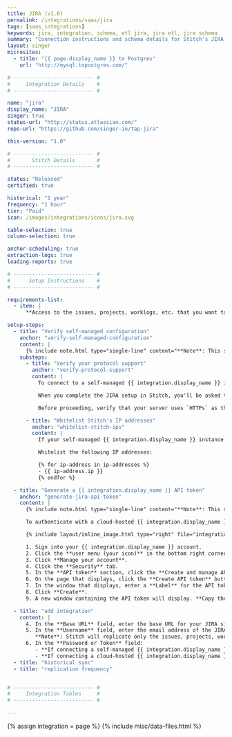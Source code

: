 ```yaml
---
title: JIRA (v1.0)
permalink: /integrations/saas/jira
tags: [saas_integrations]
keywords: jira, integration, schema, etl jira, jira etl, jira schema
summary: "Connection instructions and schema details for Stitch's JIRA integration."
layout: singer
microsites:
  - title: "{{ page.display_name }} to Postgres"
    url: "http://mysql.topostgres.com/"

# -------------------------- #
#     Integration Details    #
# -------------------------- #

name: "jira"
display_name: "JIRA"
singer: true
status-url: "http://status.atlassian.com/"
repo-url: "https://github.com/singer-io/tap-jira"

this-version: "1.0"

# -------------------------- #
#       Stitch Details       #
# -------------------------- #

status: "Released"
certified: true

historical: "1 year"
frequency: "1 hour"
tier: "Paid"
icon: /images/integrations/icons/jira.svg

table-selection: true
column-selection: true

anchor-scheduling: true
extraction-logs: true
loading-reports: true

# -------------------------- #
#      Setup Instructions    #
# -------------------------- #

requirements-list:
  - item: |
      **Access to the issues, projects, worklogs, etc. that you want to replicate.** Stitch is only able to access the same objects that the user authenticating the integration has access to. If this user doesn't have access to specific datasets or records, Stitch will be unable to replicate them from {{ integration.display_name }}. Refer to [{{ integration.display_name }}'s documentation](https://confluence.atlassian.com/adminjiracloud/managing-project-permissions-776636362.html#Managingprojectpermissions-permission_schemes){:target="new"} for more info about permissions in {{ integration.display_name }}.

setup-steps:
  - title: "Verify self-managed configuration"
    anchor: "verify-self-managed-configuration"
    content: |
      {% include note.html type="single-line" content="**Note**: This step is only required if your JIRA instance is self-managed (hosted). Otherwise, skip this step." %}
    substeps:
      - title: "Verify your protocol support"
        anchor: "verify-protocol-support"
        content: |
          To connect to a self-managed {{ integration.display_name }} instance, your server must use `HTTPs` as the protocol. Stitch does not support `HTTP` for security reasons.

          When you complete the JIRA setup in Stitch, you'll be asked to enter your JIRA base URL. If Stitch determines that the protocol is not `HTTPs`, connection errors will arise.

          Before proceeding, verify that your server uses `HTTPs` as the protocol.

      - title: "Whitelist Stitch's IP addresses"
        anchor: "whitelist-stitch-ips"
        content: |
          If your self-managed {{ integration.display_name }} instance is behind a firewall, you'll also need to whitelist Stitch's IP addresses before proceeding. This ensures that Stitch will be allowed to access the instance. If you're unsure how to do this, contact a member of your technical team for assistance.

          Whitelist the following IP addresses:

          {% for ip-address in ip-addresses %}
          - {{ ip-address.ip }}
          {% endfor %}

  - title: "Generate a {{ integration.display_name }} API token"
    anchor: "generate-jira-api-token"
    content: |
      {% include note.html type="single-line" content="**Note**: This step is only required if your JIRA instance is cloud-hosted. Otherwise, skip this step." %}

      To authenticate with a cloud-hosted {{ integration.display_name }} instance, Stitch requires a {{ integration.display_name }} username and an API token. In this step, you'll generate an API token in {{ integration.display_name }}.

      {% include layout/inline_image.html type="right" file="integrations/jira-cloud-api-token-window.png" max-width="400px" %}

      1. Sign into your {{ integration.display_name }} account.
      2. Click the **user menu (your icon)** in the bottom right corner of the page.
      3. Click **Manage your account**.
      4. Click the **Security** tab.
      5. In the **API token** section, click the **Create and manage API tokens** link.
      6. On the page that displays, click the **Create API token** button.
      7. In the window that displays, enter a **Label** for the API token. For example: `Stitch`
      8. Click **Create**.
      9. A new window containing the API token will display. **Copy the token before closing the window**, as {{ integration.display_name }} will only display it once.

  - title: "add integration"
    content: |
      4. In the **Base URL** field, enter the base URL for your JIRA site. **Remember**: If you're connecting a self-hosted instance, your server must use the `HTTPs` protocol or Stitch will be unable to successfully connect.
      5. In the **Username** field, enter the email address of the JIRA user you want to use to authenticate the integration.
         **Note**: Stitch will replicate only the issues, projects, worklogs, etc. that this user has access to. If this user doesn't have access to specific datasets or records, Stitch will be unable to replicate them from JIRA.
      6. In the **Password or Token** field:
         - **If connecting a self-managed {{ integration.display_name }} instance**, enter the password associated with the user in the **Username** field.
         - **If connecting a cloud-hosted {{ integration.display_name }} instance**, paste the API token you generated in [Step 2](#generate-jira-api-token).
  - title: "historical sync"
  - title: "replication frequency"


# -------------------------- #
#     Integration Tables     #
# -------------------------- #

---
```

{% assign integration = page %}
{% include misc/data-files.html %}